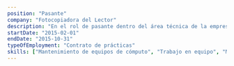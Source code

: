 ```yaml
---
position: "Pasante"
company: "Fotocopiadora del Lector"
description: "En el rol de pasante dentro del área técnica de la empresa, me encargaba de realizar tanto mantenimiento preventivo como correctivo a equipos de cómputo, asegurando su óptimo funcionamiento. Además, desempeñaba el papel de mentor, brindando orientación y apoyo a pasantes con menos experiencia, facilitando su desarrollo profesional en el campo técnico."
startDate: "2015-02-01"
endDate: "2015-10-31"
typeOfEmployment: "Contrato de prácticas"
skills: ["Mantenimiento de equipos de cómputo", "Trabajo en equipo", "Mentoría y orientación"]
---
```

